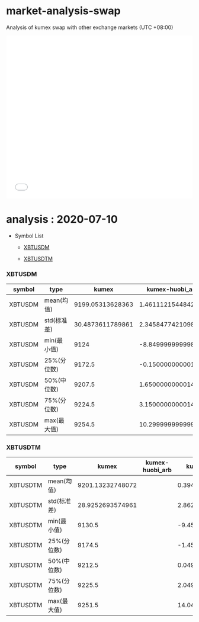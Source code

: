 # market-analysis-swap
Analysis of kumex swap with other exchange markets (UTC +08:00)

<iframe width="100%" height="440" src="./data.html" frameborder="no" border="0" scrolling="no"></iframe>

# analysis : 2020-07-10
* Symbol List

  * [XBTUSDM](#xbtusdm)

  * [XBTUSDTM](#xbtusdtm)


### XBTUSDM

symbol|type|kumex|kumex-huobi_arb|kumex-okex_arb
---|---|---|---|---
XBTUSDM | mean(均值) | 9199.05313628363 | 1.46111215448429 | 1.48541594262791
XBTUSDM | std(标准差) | 30.4873611789861 | 2.34584774210981 | 2.16474212602814
XBTUSDM | min(最小值) | 9124 | -8.84999999999854 | -8.75
XBTUSDM | 25%(分位数) | 9172.5 | -0.150000000001455 | 0.150000000001455
XBTUSDM | 50%(中位数) | 9207.5 | 1.65000000000146 | 1.54999999999927
XBTUSDM | 75%(分位数) | 9224.5 | 3.15000000000145 | 2.84999999999855
XBTUSDM | max(最大值) | 9254.5 | 10.2999999999993 | 12.3999999999996


### XBTUSDTM

symbol|type|kumex|kumex-huobi_arb|kumex-okex_arb
---|---|---|---|---
XBTUSDTM | mean(均值) | 9201.13232748072 |  | 0.394354827102426
XBTUSDTM | std(标准差) | 28.9252693574961 |  | 2.86285444907457
XBTUSDTM | min(最小值) | 9130.5 |  | -9.45000000000073
XBTUSDTM | 25%(分位数) | 9174.5 |  | -1.45000000000073
XBTUSDTM | 50%(中位数) | 9212.5 |  | 0.0499999999992724
XBTUSDTM | 75%(分位数) | 9225.5 |  | 2.04999999999927
XBTUSDTM | max(最大值) | 9251.5 |  | 14.0499999999993


